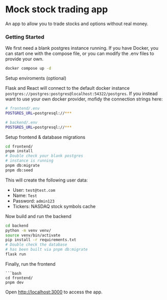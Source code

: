 # Mock stock trading app

An app to allow you to trade stocks and options without real money.


### Getting Started

We first need a blank postgres instance running. If you have Docker, you can start one with the compose file, or you can modify the .env files to provide your own.

```bash
docker compose up -d 
```


Setup enviroments (optional)

Flask and React will connect to the default docker instance `postgres://postgres:postgres@localhost:54322/postgres`. If you instead want to use your own docker provider, mofidy the connection strings here:


```bash
# frontend/.env
POSTGRES_URL=postgresql://***

# backend/.env
POSTGRES_URL=postgresql://***
```

Setup frontend & database migrations

```bash
cd frontend/
pnpm install
# Double check your blank postgres
# instance is running
pnpm db:migrate
pnpm db:seed
```

This will create the following user data:

- User: `test@test.com`
- Name: `Test`
- Password: `admin123`
- Tickers: NASDAQ stock symbols cache


Now build and run the backend

```bash
cd backend
python -m venv venv/
source venv/bin/activate
pip install -r requirements.txt
# Double check the database
# has been built via pnpm db:migrate
flask run
```


Finally, run the frontend

```
```bash
cd frontend/
pnpm dev
```

Open [http://localhost:3000](http://localhost:3000) to access the app.


